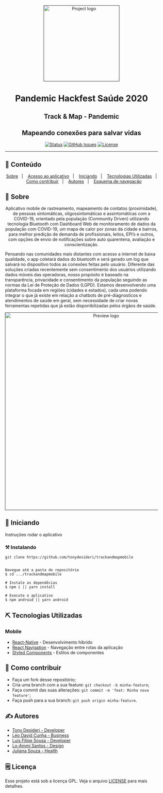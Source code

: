 <p align="center">
  <a href="" rel="noopener">
 <img src=".github\logo.png" alt="Project logo" width=250px></a>
</p>

<h1 align="center">Pandemic Hackfest Saúde 2020</h1>
<h2 align="center">Track & Map - Pandemic</h2>
<h2 align="center">Mapeando conexões para salvar vidas</h2>

<div align="center">

[![Status](https://img.shields.io/badge/status-active-success.svg)]()
[![GitHub Issues](https://img.shields.io/github/languages/count/tonydesideri/trackandmapmobile)]()
[![License](https://img.shields.io/badge/license-GPL-blue)](/LICENSE.gpl)

</div>

---


## 📝 Conteúdo
<p align="center">
<a href="#about">Sobre</a>&nbsp;&nbsp;&nbsp;|&nbsp;&nbsp;&nbsp;
<a href="#dev_acess">Acesso ao aplicativo</a>&nbsp;&nbsp;&nbsp;|&nbsp;&nbsp;&nbsp;
<a href="#getting_started">Iniciando</a>&nbsp;&nbsp;&nbsp;|&nbsp;&nbsp;&nbsp;
<a href="#built_using">Tecnologias Utilizadas</a>&nbsp;&nbsp;&nbsp;|&nbsp;&nbsp;&nbsp;
<a href="#contribute">Como contribuir</a>&nbsp;&nbsp;&nbsp;|&nbsp;&nbsp;&nbsp;
<a href="#authors">Autores</a>&nbsp;&nbsp;&nbsp;|&nbsp;&nbsp;&nbsp;
<a href="encurtador.com.br/hwEVX">Esquema de navegação</a>
</p>


## 🧐 Sobre <a name = "about"></a>

<p align="center">Aplicativo mobile de rastreamento, mapeamento de contatos (proximidade), de pessoas sintomáticas, oligossintomáticas e assintomáticas com a COVID-19, orientado pela população (Community Driven) utilizando tecnologia Bluetooth com Dashboard Web de monitoramento de dados da população com COVID-19, um mapa de calor por zonas da cidade e bairros, para melhor predição de demanda de profissionais, leitos, EPI’s e outros, com opções de envio de notificações sobre auto quarentena, avaliação e conscientização.

Pensando nas comunidades mais distantes com acesso a internet de baixa qualidade, o app coletará dados do bluetooth e será gerado um log que salvará no dispositivo todos as conexões feitas pelo usuário.
Diferente das soluções criadas recentemente sem consentimento dos usuários utilizando dados móveis das operadoras, nosso propósito é baseado na transparência, privacidade e consentimento da população seguindo as normas da Lei de Proteção de Dados (LGPD).
Estamos desenvolvendo uma plataforma focada em regiões (cidades e estados), cada uma podendo
integrar o que já existe em relação a chatbots de pré-diagnosticos e atendimentos de saúde em geral,
sem necessidade de criar novas ferramentas repetidas que já estão disponibilizadas pelos órgãos de saúde.
    <br>
</p>

<p align="center">
  <a href="" rel="noopener">
 <img width=650px src=".github\gif_video.gif" alt="Preview logo"></a>
</p>

## 🏁 Iniciando <a name = "getting_started"></a>

Instruções rodar o aplicativo

### ⚒ Instalando <a name = "installing"></a>

```
git clone https://github.com/tonydesideri/trackandmapmobile


Navegue até a pasta do repositório
$ cd .../trackandmapmobile

# Instale as dependêcias
$ npm i || yarn install

# Execute o aplicativo
$ npm android || yarn android

```

## ⛏️ Tecnologias Utilizadas <a name = "built_using"></a>

### Mobile
- [React-Native](https://reactnative.dev/) - Desenvolvimento híbrido
- [React Navigation](https://reactnavigation.org/) - Navegação entre rotas da aplicação
- [Styled Components](https://styled-components.com/) - Estilos de componentes


## 🤔 Como contribuir <a name = "contribute"></a>

- Faça um fork desse repositório;
- Cria uma branch com a sua feature: `git checkout -b minha-feature`;
- Faça commit das suas alterações: `git commit -m 'feat: Minha nova feature'`;
- Faça push para a sua branch: `git push origin minha-feature`.

## ✍️ Autores <a name = "authors"></a>

- [Tony Desideri - Developer](https://www.linkedin.com/in/tonydesideri/)
- [Léo David Cunha -	Business](https://www.linkedin.com/in/leodavidbr/)
- [Luis Filipe Sousa  - Developer](https://www.linkedin.com/in/lfssousa/)
- [Lo-Ammi Santos - Design](https://www.linkedin.com/in/loammisantos/)
- [Juliana Souza - Health](https://www.linkedin.com/in/juliana-souza-982bb9135/)


## 🗒 Licença

Esse projeto está sob a licença GPL. Veja o arquivo [LICENSE](/LICENSE.gpl) para mais detalhes.
